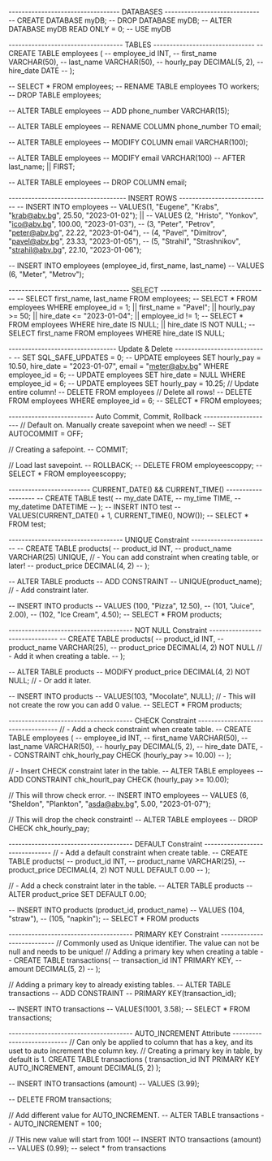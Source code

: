 ---------------------------------- DATABASES -----------------------------
-- CREATE DATABASE myDB;
-- DROP DATABASE myDB;
-- ALTER DATABASE myDB READ ONLY = 0;
-- USE myDB

----------------------------------- TABLES -------------------------------
-- CREATE TABLE employees (
-- 	employee_id INT,
--     first_name VARCHAR(50),
--     last_name VARCHAR(50),
--     hourly_pay DECIMAL(5, 2),
--     hire_date DATE
-- );

-- SELECT * FROM employees;
-- RENAME TABLE employees TO workers;
-- DROP TABLE employees;

-- ALTER TABLE employees
-- ADD phone_number VARCHAR(15);

-- ALTER TABLE employees
-- RENAME COLUMN phone_number TO email;

-- ALTER TABLE employees
-- MODIFY COLUMN email VARCHAR(100);

-- ALTER TABLE employees
-- MODIFY email VARCHAR(100)
-- AFTER last_name; || FIRST;

-- ALTER TABLE employees
-- DROP COLUMN email;

------------------------------------ INSERT ROWS ----------------------------
-- INSERT INTO employees
-- VALUES(1, "Eugene", "Krabs", "krab@abv.bg", 25.50, "2023-01-02"); ||
-- VALUES	(2, "Hristo", "Yonkov", "ico@abv.bg", 100.00, "2023-01-03"),
-- 		(3, "Peter", "Petrov", "peter@abv.bg", 22.22, "2023-01-04"), 
--         (4, "Pavel", "Dimitrov", "pavel@abv.bg", 23.33, "2023-01-05"),
--         (5, "Strahil", "Strashnikov", "strahil@abv.bg", 22.10, "2023-01-06");

-- INSERT INTO employees (employee_id, first_name, last_name)
-- VALUES (6, "Meter", "Metrov");

------------------------------------- SELECT ---------------------------------
-- SELECT first_name, last_name FROM employees;
-- SELECT * FROM employees WHERE employee_id = 1; || first_name = "Pavel"; || hourly_pay >= 50; || hire_date <= "2023-01-04"; || employee_id != 1;
-- SELECT * FROM employees WHERE hire_date IS NULL; || hire_date IS NOT NULL;
-- SELECT first_name FROM employees WHERE hire_date IS NULL;

--------------------------------- Update & Delete ----------------------------
-- SET SQL_SAFE_UPDATES = 0;
-- UPDATE employees SET hourly_pay = 10.50, hire_date = "2023-01-07", email = "meter@abv.bg" WHERE employee_id = 6;
-- UPDATE employees SET hire_date = NULL WHERE employee_id = 6;
-- UPDATE employees SET hourly_pay = 10.25; // Update entire column!
-- DELETE FROM employees // Delete all rows!
-- DELETE FROM employees WHERE employee_id = 6;
-- SELECT * FROM employees;

-------------------------- Auto Commit, Commit, Rollback ---------------------
// Default on. Manually create savepoint when we need!
-- SET AUTOCOMMIT = OFF;

// Creating a safepoint.
-- COMMIT;

// Load last savepoint.
-- ROLLBACK;
-- DELETE FROM employeescoppy;
-- SELECT * FROM employeescoppy;

------------------------- CURRENT_DATE() && CURRENT_TIME() -------------------
-- CREATE TABLE test(
-- 	   my_date DATE,
--     my_time TIME,
--     my_datetime DATETIME
-- );
-- INSERT INTO test
-- VALUES(CURRENT_DATE() + 1, CURRENT_TIME(), NOW());
-- SELECT * FROM test;

----------------------------------- UNIQUE Constraint ------------------------
-- CREATE TABLE products(
-- 		product_id INT,
-- 		product_name VARCHAR(25) UNIQUE, // - You can add constraint when creating table, or later!
--      product_price DECIMAL(4, 2)
-- );

-- ALTER TABLE products
-- ADD CONSTRAINT
-- UNIQUE(product_name); // - Add constraint later.

-- INSERT INTO products
-- VALUES  (100, "Pizza", 12.50),
-- 		(101, "Juice", 2.00), 
-- 		(102, "Ice Cream", 4.50);
-- SELECT * FROM products;

-------------------------------------- NOT NULL Constraint -------------------------------
-- CREATE TABLE products(
-- 		product_id INT,
-- 		product_name VARCHAR(25),
--      product_price DECIMAL(4, 2) NOT NULL // - Add it when creating a table.
-- );

-- ALTER TABLE products
-- MODIFY product_price DECIMAL(4, 2) NOT NULL; // - Or add it later.

-- INSERT INTO products
-- VALUES(103, "Mocolate", NULL); // - This will not create the row you can add 0 value.
-- SELECT * FROM products;

-------------------------------------- CHECK Constraint -----------------------------------
// - Add a check constraint when create table.
-- CREATE TABLE employees (
-- 	employee_id INT,
--     first_name VARCHAR(50),
--     last_name VARCHAR(50),
--     hourly_pay DECIMAL(5, 2),
--     hire_date DATE,
-- 	   CONSTRAINT chk_hourly_pay CHECK (hourly_pay  >= 10.00)
-- );

// - Insert CHECK constraint later in the table.
-- ALTER TABLE employees
-- ADD CONSTRAINT chk_hourlt_pay CHECK (hourly_pay  >= 10.00);

// This will throw check error.
-- INSERT INTO employees
-- VALUES (6, "Sheldon", "Plankton", "asda@abv.bg", 5.00, "2023-01-07");

// This will drop the check constraint!
-- ALTER TABLE employees
-- DROP CHECK chk_hourly_pay;

-------------------------------------- DEFAULT Constraint -------------------------------
// - Add a default constraint when create table.
-- CREATE TABLE products(
-- 		product_id INT,
-- 		product_name VARCHAR(25),
--      product_price DECIMAL(4, 2) NOT NULL DEFAULT 0.00
-- );

// - Add a check constraint later in the table.
-- ALTER TABLE products
-- ALTER product_price SET DEFAULT 0.00;

-- INSERT INTO products (product_id, product_name)
-- VALUES  (104, "straw"),
-- 		   (105, "napkin");
-- SELECT * FROM products

-------------------------------------- PRIMARY KEY Constraint ---------------------------
// Commonly used as Unique identifier. The value can not be null and needs to be unique!
// Adding a primary key when creating a table
-- CREATE TABLE transactions(
-- 	transaction_id INT PRIMARY KEY,
--     amount DECIMAL(5, 2)
-- );

// Adding a primary key to already existing tables.
-- ALTER TABLE transactions
-- ADD CONSTRAINT
-- PRIMARY KEY(transaction_id);

-- INSERT INTO transactions
-- VALUES(1001, 3.58);
-- SELECT * FROM transactions;

-------------------------------------- AUTO_INCREMENT Attribute ---------------------------
// Can only be applied to column that has a key, and its uset to auto increment the column key.
// Creating a primary key in table, by default is 1.
CREATE TABLE transactions (
	transaction_id INT PRIMARY KEY AUTO_INCREMENT,
    amount DECIMAL(5, 2)
);

-- INSERT INTO transactions (amount)
-- VALUES (3.99);

-- DELETE FROM transactions;

// Add different value for AUTO_INCREMENT.
-- ALTER TABLE transactions
-- AUTO_INCREMENT = 100;

// THis new value will start from 100!
-- INSERT INTO transactions (amount)
-- VALUES (0.99);
-- select * from transactions